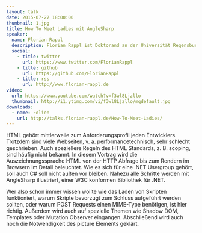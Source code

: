 ```yaml
---
layout: talk
date: 2015-07-27 18:00:00
thumbnail: 1.jpg
title: How To Meet Ladies mit AngleSharp
speaker:
  name: Florian Rappl
  description: Florian Rappl ist Doktorand an der Universität Regensburg und promoviert in der theoretischen Physik. Neben High Performance Computing und Webentwicklung ist er auch im Bereich Cliententwicklung unterwegs. An der Universität Regensburg hält Florian regelmäßig Vorlesungen zu den Themen "Programmierung mit C#", "Webapplications mit HTML5, CSS3 und JavaScript" und "Software Design Patterns". Florian ist Microsoft MVP im Bereich Visual C# und CodeProject MVP. 
  social:
    - title: twitter
      url: https://www.twitter.com/FlorianRappl
    - title: github
      url: https://github.com/FlorianRappl
    - title: rss
      url: http://www.florian-rappl.de
video:
  url: https://www.youtube.com/watch?v=f3wl8Ljzllo
  thumbnail: http://i1.ytimg.com/vi/f3wl8Ljzllo/mqdefault.jpg
downloads:
  - name: Folien
    url: http://talks.florian-rappl.de/How-To-Meet-Ladies/
---
```

HTML gehört mittlerweile zum Anforderungsprofil jeden Entwicklers. Trotzdem sind viele Webseiten, v. a. performancetechnisch, sehr schlecht geschrieben. Auch speziellere Regeln des HTML Standards, z. B. scoping, sind häufig nicht bekannt. In diesem Vortrag wird die Auszeichnungssprache HTML von der HTTP Abfrage bis zum Rendern im Browsern im Detail beleuchtet. Wie es sich für eine .NET Usergroup gehört, soll auch C# soll nicht außen vor bleiben. Nahezu alle Schritte werden mit AngleSharp illustriert, einer W3C konformen Bibliothek für .NET. 

Wer also schon immer wissen wollte wie das Laden von Skripten funktioniert, warum Skripte bevorzugt zum Schluss aufgeführt werden sollten, oder warum POST Requests einen MIME-Type benötigen, ist hier richtig. Außerdem wird auch auf spezielle Themen wie Shadow DOM, Templates oder Mutation Observer eingangen. Abschließend wird auch noch die Notwendigkeit des picture Elements geklärt.